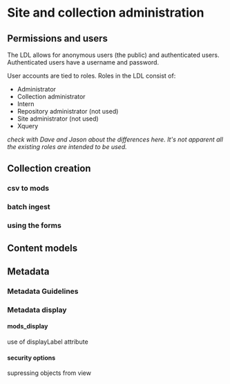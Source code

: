 # Site and collection administration

## Permissions and users

The LDL allows for anonymous users (the public) and authenticated users. Authenticated users have a username and password. 

User accounts are tied to roles. Roles in the LDL consist of:

* Administrator
* Collection administrator
* Intern
* Repository administrator (not used)
* Site administrator (not used)
* Xquery

*check with Dave and Jason about the differences here. It's not apparent all the existing roles are intended to be used.*

## Collection creation

### csv to mods

### batch ingest

### using the forms

## Content models

## Metadata

### Metadata Guidelines

### Metadata display

#### mods_display

use of displayLabel attribute

#### security options

supressing objects from view